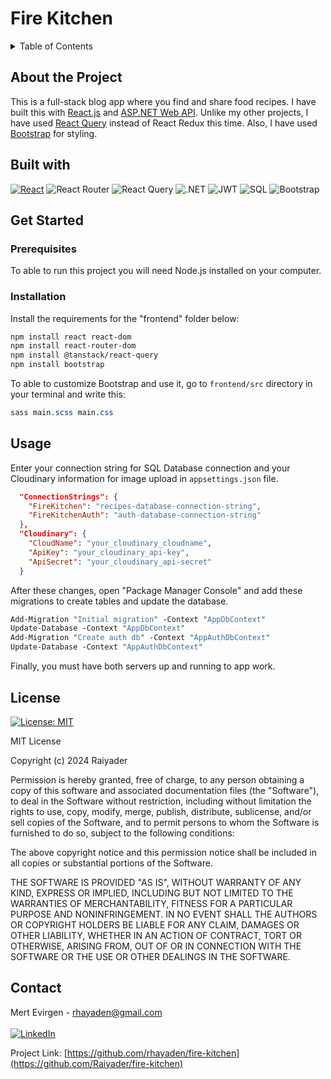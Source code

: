 # Fire Kitchen

<details>
  <summary>Table of Contents</summary>
  <ul>
    <li>
      <a href="#about-the-project">About The Project</a>
      <ul>
        <li><a href="#built-with">Built With</a></li>
      </ul>
    </li>
    <li>
      <a href="#getting-started">Getting Started</a>
      <ul>
        <li><a href="#prerequisites">Prerequisites</a></li>
        <li><a href="#installation">Installation</a></li>
      </ul>
    </li>
    <li><a href="#usage">Usage</a></li>
    <li><a href="#license">License</a></li>
    <li><a href="#contact">Contact</a></li>
  </ul>
</details>

## About the Project

This is a full-stack blog app where you find and share food recipes. I have built this with [React.js](https://react.dev/) and [ASP.NET Web API](https://dotnet.microsoft.com/en-us/apps/aspnet). Unlike my other projects, I have used [React Query](https://tanstack.com/query/latest/docs/framework/react/overview) instead of React Redux this time. Also, I have used [Bootstrap](https://getbootstrap.com/) for styling.

## Built with

[![React](https://img.shields.io/badge/react-%2320232a.svg?style=for-the-badge&logo=react&logoColor=%2361DAFB)](https://react.dev/)
![React Router](https://img.shields.io/badge/React_Router-CA4245?style=for-the-badge&logo=react-router&logoColor=white)
![React Query](https://img.shields.io/badge/React_Query-FF4154?style=for-the-badge&logo=ReactQuery&logoColor=white)
![.NET](https://img.shields.io/badge/.NET-512BD4.svg?style=for-the-badge&logo=dotnet&logoColor=white)
![JWT](https://img.shields.io/badge/JWT-black?style=for-the-badge&logo=JSON%20web%20tokens)
![SQL](https://img.shields.io/badge/Microsoft%20SQL%20Server-CC2927.svg?style=for-the-badge&logo=Microsoft-SQL-Server&logoColor=white)
![Bootstrap](https://img.shields.io/badge/Bootstrap-7952B3.svg?style=for-the-badge&logo=Bootstrap&logoColor=white)

## Get Started

### Prerequisites

To able to run this project you will need Node.js installed on your computer.

### Installation

Install the requirements for the "frontend" folder below:

```sh
npm install react react-dom
npm install react-router-dom
npm install @tanstack/react-query
npm install bootstrap
```

To able to customize Bootstrap and use it, go to `frontend/src` directory in your terminal and write this:

```sass
sass main.scss main.css
```

## Usage

Enter your connection string for SQL Database connection and your Cloudinary information for image upload in `appsettings.json` file.

```json
  "ConnectionStrings": {
    "FireKitchen": "recipes-database-connection-string",
    "FireKitchenAuth": "auth-database-connection-string"
  },
  "Cloudinary": {
    "CloudName": "your_cloudinary_cloudname",
    "ApiKey": "your_cloudinary_api-key",
    "ApiSecret": "your_cloudinary_api-secret"
  }
```

After these changes, open "Package Manager Console" and add these migrations to create tables and update the database.

```pm
Add-Migration "Initial migration" -Context "AppDbContext"
Update-Database -Context "AppDbContext"
Add-Migration "Create auth db" -Context "AppAuthDbContext"
Update-Database -Context "AppAuthDbContext"
```

Finally, you must have both servers up and running to app work.

## License

[![License: MIT](https://img.shields.io/badge/License-MIT-yellow.svg)](https://opensource.org/licenses/MIT)

MIT License

Copyright (c) 2024 Raiyader

Permission is hereby granted, free of charge, to any person obtaining a copy
of this software and associated documentation files (the "Software"), to deal
in the Software without restriction, including without limitation the rights
to use, copy, modify, merge, publish, distribute, sublicense, and/or sell
copies of the Software, and to permit persons to whom the Software is
furnished to do so, subject to the following conditions:

The above copyright notice and this permission notice shall be included in all
copies or substantial portions of the Software.

THE SOFTWARE IS PROVIDED "AS IS", WITHOUT WARRANTY OF ANY KIND, EXPRESS OR
IMPLIED, INCLUDING BUT NOT LIMITED TO THE WARRANTIES OF MERCHANTABILITY,
FITNESS FOR A PARTICULAR PURPOSE AND NONINFRINGEMENT. IN NO EVENT SHALL THE
AUTHORS OR COPYRIGHT HOLDERS BE LIABLE FOR ANY CLAIM, DAMAGES OR OTHER
LIABILITY, WHETHER IN AN ACTION OF CONTRACT, TORT OR OTHERWISE, ARISING FROM,
OUT OF OR IN CONNECTION WITH THE SOFTWARE OR THE USE OR OTHER DEALINGS IN THE
SOFTWARE.

## Contact

Mert Evirgen - rhayaden@gmail.com<br><br>
[![LinkedIn](https://img.shields.io/badge/linkedin-%230077B5.svg?style=for-the-badge&logo=linkedin&logoColor=white)](https://www.linkedin.com/in/evirgenmert/)

Project Link: [https://github.com/rhayaden/fire-kitchen](https://github.com/Raiyader/fire-kitchen)
